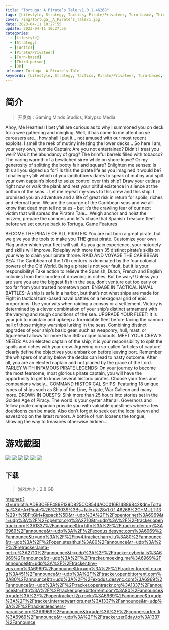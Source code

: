 ```yaml
---
title: "Tortuga: A Pirate’s Tale v1.0.1.46268"
tags: [Lifestyle, Strategy, Tactics, Pirate/Privateer, Turn-based, Third-person, 3D]
cover: /img/Tortuga__A_Pirate’s_Tale/1.jpg
date: 2023-04-11 10:27:55
update: 2023-04-11 10:27:55
categories: 
  - [Lifestyle]
  - [Strategy]
  - [Tactics]
  - [Pirate/Privateer]
  - [Turn-based]
  - [Third-person]
  - [3D]
urlname: Tortuga__A_Pirate’s_Tale
keywords: [Lifestyle, Strategy, Tactics, Pirate/Privateer, Turn-based, Third-person, 3D]
---
```

# 简介

> 开发商：Gaming Minds Studios, Kalypso Media

Ahoy, Me Hearties!
I bet y’all are curious as to why I summoned you on deck for a wee gathering and mingling. Well, it has come to me attention ye carousers are… how shall I put it… not amused with our most recent exploits. I smell the reek of mutiny infesting the lower decks…
So here I am, your very own, humble Captain:
Are you not entertained?
Didn’t I treat you well?
Was it the abundancy of grog?
The brimful barrels filled with tobacco?
The caring warmth of a bewitched siren while on shore leave?
Or my generosity of splitting the booty fair and square?
Enlighten me senses:
Is this all you signed up for? Is this the pirate life as you imagined it would be?
I challenge y’all: which of you landlubbers dares to speak of mutiny and spill your own captain’s blood to seize control over this ship?
Draw your cutlass right now or walk the plank and rest your pitiful existence in silence at the bottom of the seas…
Let me repeat my vows to this crew and this ship. I promised you an adventure and a life of great risk in return for spoils, riches and eternal fame.
We are the scourge of the Caribbean seas and we all know that dead men tell no tales – but it’s the crawling fear of our next victim that will spread the Pirate’s Tale…
Weigh anchor and hoist the mizzen, prepare the cannons and let’s chase that Spanish Treasure fleet before we set course back to Tortuga.
Game Features

BECOME THE PIRATE OF ALL PIRATES: You are not born a great pirate, but we give you the tools to make you THE great pirate. Customize your own Flag under which your fleet will sail. As you gain experience, your notoriety and skills will improve. Roleplay with more than 35 distinct pirate’s skills on your way to claim your pirate throne.
RAID AND VOYAGE THE CARIBBEAN SEA: The Caribbean of the 17th century is dominated by the four colonial powers of the Old World. Being a pirate is not your fault, but it is your responsibility! Take action to relieve the Spanish, Dutch, French and English colonies from their burden of drowning in riches. But be wary! Unless you are sure you are the biggest fish in the sea, don’t venture out too early or too far from your trusted hometown port.
ENGAGE IN TACTICAL NAVAL BATTLES: A ship is safe in a harbor, but that’s not what ships are made for. Fight in tactical turn-based naval battles on a hexagonal grid of epic proportions. Use your wits when raiding a convoy or a settlement. Victory is determined by a clever combination of your ship’s distinct armament with the varying and rough conditions of the sea.
UPGRADE YOUR FLEET: It is your job to maintain and upkeep a formidable fleet before facing the cannon hail of those mighty warships lurking in the seas. Combining distinct upgrades of your ship’s basic gear, such as weaponry, hull, mast, or figurehead allows for more than 360 unique loadouts.
MEET YOUR CREW’S NEEDS: As an elected captain of the ship, it is your responsibility to split the spoils and riches with your crew. Agreeing on so-called ‘articles of capture’ clearly define the objectives you embark on before leaving port. Remember the whispers of mutiny below the decks can lead to nasty outcome. After all, you are an elected captain and not placed by the grace of the Lord.
PARLEY WITH INFAMOUS PIRATE LEGENDS: On your journey to become the most fearsome, most glorious pirate captain, you will have the opportunity to get to know several historic pirates. Choose your foes and companions wisely…
COMMAND HISTORICAL SHIPS: Featuring 18 unique types of ships such as Ship of the Line, Frigate, War Galleon and many more.
DROWN IN QUESTS: Sink more than 25 hours into stories set in the Golden Age of Piracy. The world is your oyster after all. Governors and fellow pirate companion provide you with valuable questlines where a few doubloons can be made. Also don’t forget to seek out the local tavern and eavesdrop on the latest rumors. A bottle of rum loosens the tongue, showing the way to treasures otherwise hidden…

# 游戏截图

![](/img/Tortuga__A_Pirate’s_Tale/2.jpg)
![](/img/Tortuga__A_Pirate’s_Tale/3.jpg)
![](/img/Tortuga__A_Pirate’s_Tale/4.jpg)
![](/img/Tortuga__A_Pirate’s_Tale/5.jpg)
![](/img/Tortuga__A_Pirate’s_Tale/6.jpg)
![](/img/Tortuga__A_Pirate’s_Tale/7.jpg)


## 下载

> 游戏大小：2.8 GB

[magnet:?xt=urn:btih:ADB3CEEF489E139D825CC8544ACC016B14886842&amp;dn=Tortuga%3A+A+Pirate%26%23039%3Bs+Tale+%28v1.0.1.46268%2C+MULTi13%29+%5BFitGirl+Repack%5D&amp;tr=udp%3A%2F%2Fopentor.net%3A6969&amp;tr=udp%3A%2F%2Fopentor.org%3A2710&amp;tr=udp%3A%2F%2Ftracker.opentrackr.org%3A1337%2Fannounce&amp;tr=http%3A%2F%2Ftracker.dler.org%3A6969%2Fannounce&amp;tr=udp%3A%2F%2Fexodus.desync.com%3A6969%2Fannounce&amp;tr=udp%3A%2F%2Fipv4.tracker.harry.lu%3A80%2Fannounce&amp;tr=udp%3A%2F%2Fopen.stealth.si%3A80%2Fannounce&amp;tr=udp%3A%2F%2Fretracker.lanta-net.ru%3A2710%2Fannounce&amp;tr=udp%3A%2F%2Ftracker.cyberia.is%3A6969%2Fannounce&amp;tr=udp%3A%2F%2Ftracker.moeking.me%3A6969%2Fannounce&amp;tr=udp%3A%2F%2Ftracker.tiny-vps.com%3A6969%2Fannounce&amp;tr=udp%3A%2F%2Ftracker.torrent.eu.org%3A451%2Fannounce&amp;tr=udp%3A%2F%2Ftracker.openbittorrent.com%3A80%2Fannounce&amp;tr=udp%3A%2F%2Fexodus.desync.com%3A6969%2Fannounce&amp;tr=udp%3A%2F%2Ftracker.opentrackr.org%3A1337%2Fannounce&amp;tr=http%3A%2F%2Ftracker.openbittorrent.com%3A80%2Fannounce&amp;tr=udp%3A%2F%2Fopentracker.i2p.rocks%3A6969%2Fannounce&amp;tr=udp%3A%2F%2Ftracker.internetwarriors.net%3A1337%2Fannounce&amp;tr=udp%3A%2F%2Ftracker.leechers-paradise.org%3A6969%2Fannounce&amp;tr=udp%3A%2F%2Fcoppersurfer.tk%3A6969%2Fannounce&amp;tr=udp%3A%2F%2Ftracker.zer0day.to%3A1337%2Fannounce](magnet:?xt=urn:btih:ADB3CEEF489E139D825CC8544ACC016B14886842&amp;dn=Tortuga%3A+A+Pirate%26%23039%3Bs+Tale+%28v1.0.1.46268%2C+MULTi13%29+%5BFitGirl+Repack%5D&amp;tr=udp%3A%2F%2Fopentor.net%3A6969&amp;tr=udp%3A%2F%2Fopentor.org%3A2710&amp;tr=udp%3A%2F%2Ftracker.opentrackr.org%3A1337%2Fannounce&amp;tr=http%3A%2F%2Ftracker.dler.org%3A6969%2Fannounce&amp;tr=udp%3A%2F%2Fexodus.desync.com%3A6969%2Fannounce&amp;tr=udp%3A%2F%2Fipv4.tracker.harry.lu%3A80%2Fannounce&amp;tr=udp%3A%2F%2Fopen.stealth.si%3A80%2Fannounce&amp;tr=udp%3A%2F%2Fretracker.lanta-net.ru%3A2710%2Fannounce&amp;tr=udp%3A%2F%2Ftracker.cyberia.is%3A6969%2Fannounce&amp;tr=udp%3A%2F%2Ftracker.moeking.me%3A6969%2Fannounce&amp;tr=udp%3A%2F%2Ftracker.tiny-vps.com%3A6969%2Fannounce&amp;tr=udp%3A%2F%2Ftracker.torrent.eu.org%3A451%2Fannounce&amp;tr=udp%3A%2F%2Ftracker.openbittorrent.com%3A80%2Fannounce&amp;tr=udp%3A%2F%2Fexodus.desync.com%3A6969%2Fannounce&amp;tr=udp%3A%2F%2Ftracker.opentrackr.org%3A1337%2Fannounce&amp;tr=http%3A%2F%2Ftracker.openbittorrent.com%3A80%2Fannounce&amp;tr=udp%3A%2F%2Fopentracker.i2p.rocks%3A6969%2Fannounce&amp;tr=udp%3A%2F%2Ftracker.internetwarriors.net%3A1337%2Fannounce&amp;tr=udp%3A%2F%2Ftracker.leechers-paradise.org%3A6969%2Fannounce&amp;tr=udp%3A%2F%2Fcoppersurfer.tk%3A6969%2Fannounce&amp;tr=udp%3A%2F%2Ftracker.zer0day.to%3A1337%2Fannounce)